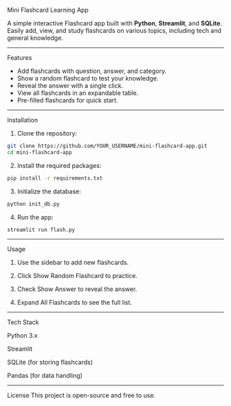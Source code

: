 Mini Flashcard Learning App

A simple interactive Flashcard app built with **Python**, **Streamlit**, and **SQLite**.  
Easily add, view, and study flashcards on various topics, including tech and general knowledge.

---

Features

- Add flashcards with question, answer, and category.
- Show a random flashcard to test your knowledge.
- Reveal the answer with a single click.
- View all flashcards in an expandable table.
- Pre-filled flashcards for quick start.

---

Installation

1. Clone the repository:

```bash
git clone https://github.com/YOUR_USERNAME/mini-flashcard-app.git
cd mini-flashcard-app
```
2. Install the required packages:

```bash
pip install -r requirements.txt
```

3. Initialize the database:

```bash
python init_db.py
```

4. Run the app:

```bash
streamlit run flash.py
```

---

Usage

1. Use the sidebar to add new flashcards.

2. Click Show Random Flashcard to practice.

3. Check Show Answer to reveal the answer.

4. Expand All Flashcards to see the full list.

---

Tech Stack

Python 3.x

Streamlit

SQLite (for storing flashcards)

Pandas (for data handling)

---

License
This project is open-source and free to use.